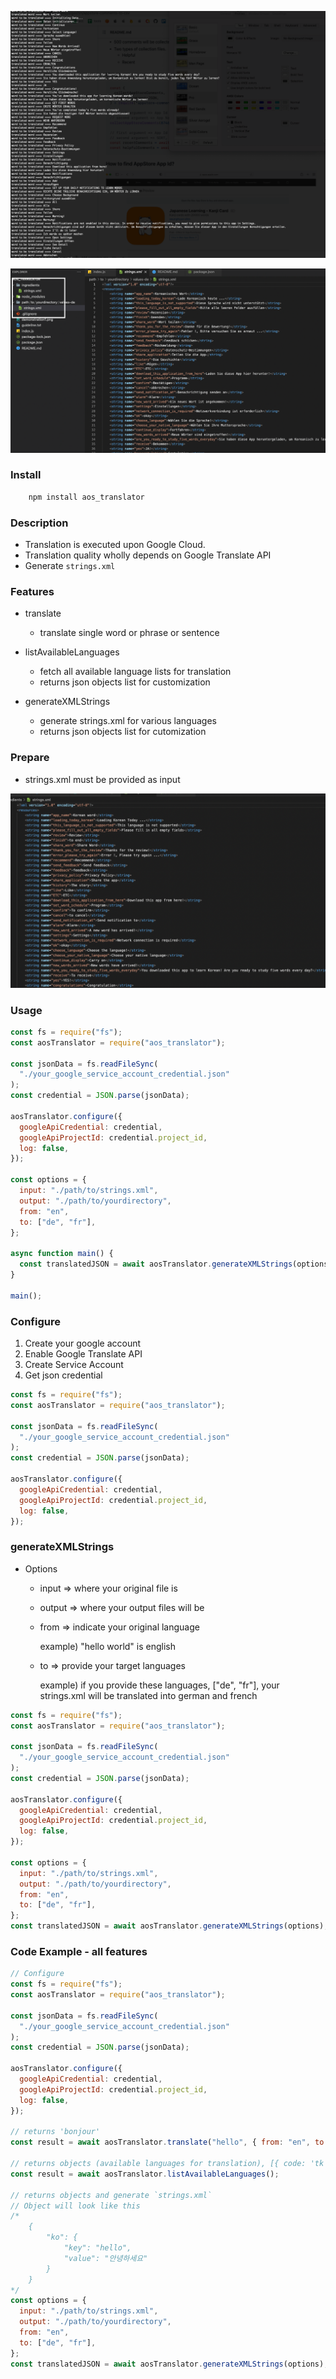 ![demonstration1.png](./demonstration1.png)

![demonstration2.png](./demonstration2.png)

### Install

```bash
    npm install aos_translator
```

### Description

- Translation is executed upon Google Cloud.
- Translation quality wholly depends on Google Translate API
- Generate `strings.xml`

### Features

- translate

  - translate single word or phrase or sentence

- listAvailableLanguages

  - fetch all available language lists for translation
  - returns json objects list for customization

- generateXMLStrings

  - generate strings.xml for various languages
  - returns json objects list for cutomization

### Prepare

- strings.xml must be provided as input

![demo.png](./demo.png)

### Usage

```jsx
const fs = require("fs");
const aosTranslator = require("aos_translator");

const jsonData = fs.readFileSync(
  "./your_google_service_account_credential.json"
);
const credential = JSON.parse(jsonData);

aosTranslator.configure({
  googleApiCredential: credential,
  googleApiProjectId: credential.project_id,
  log: false,
});

const options = {
  input: "./path/to/strings.xml",
  output: "./path/to/yourdirectory",
  from: "en",
  to: ["de", "fr"],
};

async function main() {
  const translatedJSON = await aosTranslator.generateXMLStrings(options);
}

main();
```

### Configure

1. Create your google account
2. Enable Google Translate API
3. Create Service Account
4. Get json credential

```jsx
const fs = require("fs");
const aosTranslator = require("aos_translator");

const jsonData = fs.readFileSync(
  "./your_google_service_account_credential.json"
);
const credential = JSON.parse(jsonData);

aosTranslator.configure({
  googleApiCredential: credential,
  googleApiProjectId: credential.project_id,
  log: false,
});
```

### generateXMLStrings

- Options

  - input => where your original file is

  - output => where your output files will be

  - from => indicate your original language

    example) "hello world" is english

  - to => provide your target languages

    example) if you provide these languages, ["de", "fr"], your strings.xml will be translated into german and french

```jsx
const fs = require("fs");
const aosTranslator = require("aos_translator");

const jsonData = fs.readFileSync(
  "./your_google_service_account_credential.json"
);
const credential = JSON.parse(jsonData);

aosTranslator.configure({
  googleApiCredential: credential,
  googleApiProjectId: credential.project_id,
  log: false,
});

const options = {
  input: "./path/to/strings.xml",
  output: "./path/to/yourdirectory",
  from: "en",
  to: ["de", "fr"],
};
const translatedJSON = await aosTranslator.generateXMLStrings(options);
```

### Code Example - all features

```jsx
// Configure
const fs = require("fs");
const aosTranslator = require("aos_translator");

const jsonData = fs.readFileSync(
  "./your_google_service_account_credential.json"
);
const credential = JSON.parse(jsonData);

aosTranslator.configure({
  googleApiCredential: credential,
  googleApiProjectId: credential.project_id,
  log: false,
});

// returns 'bonjour'
const result = await aosTranslator.translate("hello", { from: "en", to: "fr" });

// returns objects (available languages for translation), [{ code: 'tk', name: 'Turkmen' }, { code: 'uk', name: 'Ukrainian' },]
const result = await aosTranslator.listAvailableLanguages();

// returns objects and generate `strings.xml`
// Object will look like this
/*
    {
        "ko": {
            "key": "hello",
            "value": "안녕하세요"
        }
    }
*/
const options = {
  input: "./path/to/strings.xml",
  output: "./path/to/yourdirectory",
  from: "en",
  to: ["de", "fr"],
};
const translatedJSON = await aosTranslator.generateXMLStrings(options);
```
